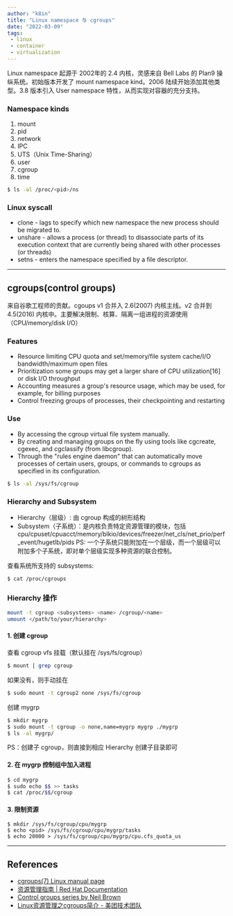 ```yaml
---
author: "k8in"
title: "Linux namespace 与 cgroups"
date: "2022-03-09"
tags: 
 - linux
 - container
 - virtualization
---
```


Linux namespace 起源于 2002年的 2.4 内核，灵感来自 Bell Labs 的 Plan9 操纵系统。初始版本开发了 mount namespace kind。2006 陆续开始添加其他类型。3.8 版本引入 User namespace 特性，从而实现对容器的充分支持。


### Namespace kinds

 1. mount
 2. pid
 3. network
 4. IPC
 5. UTS（Unix Time-Sharing）
 6. user
 7. cgroup
 8. time

``` bash
$ ls -al /proc/<pid>/ns
```

### Linux syscall
- clone -  lags to specify which new namespace the new process should be migrated to.
- unshare - allows a process (or thread) to disassociate parts of its execution context that are currently being shared with other processes (or threads)
- setns - enters the namespace specified by a file descriptor.
_________________________

## cgroups(control groups)

来自谷歌工程师的贡献。cgoups v1 合并入 2.6(2007) 内核主线。v2 合并到 4.5(2016) 内核中。主要解决限制、核算、隔离一组进程的资源使用（CPU/memory/disk I/O）


### Features

- Resource limiting
CPU quota and set/memory/file system cache/I/O bandwidth/maximum open files
- Prioritization
some groups may get a larger share of CPU utilization[16] or disk I/O throughput
- Accounting
measures a group's resource usage, which may be used, for example, for billing purposes
- Control
freezing groups of processes, their checkpointing and restarting

### Use
- By accessing the cgroup virtual file system manually.
- By creating and managing groups on the fly using tools like cgcreate, cgexec, and cgclassify (from libcgroup).
- Through the "rules engine daemon" that can automatically move processes of certain users, groups, or commands to cgroups as specified in its configuration.

``` bash
$ ls -al /sys/fs/cgroup
```

### Hierarchy and Subsystem
- Hierarchy（层级）: 由 cgroup 构成的树形结构
- Subsystem（子系统）：是内核负责特定资源管理的模块，包括 cpu/cpuset/cpuacct/memory/blkio/devices/freezer/net_cls/net_prio/perf_event/hugetlb/pids
PS: 一个子系统只能附加在一个层级，而一个层级可以附加多个子系统，即对单个层级实现多种资源的联合控制。

查看系统所支持的 subsystems:
```bash
$ cat /proc/cgroups
```

### Hierarchy 操作
```bash
mount -t cgroup <subsystems> <name> /cgroup/<name>
umount </path/to/your/hierarchy>
```

#### 1. 创建 cgroup
查看 cgroup vfs 挂载（默认挂在 /sys/fs/cgroup）

``` bash
$ mount | grep cgroup
```
如果没有，则手动挂在
``` bash
$ sudo mount -t cgroup2 none /sys/fs/cgroup
```
创建 mygrp
```bash
$ mkdir mygrp
$ sudo mount -t cgroup -o none,name=mygrp mygrp ./mygrp
$ ls -al mygrp/
```
PS：创建子 cgroup，则直接到相应 Hierarchy 创建子目录即可

#### 2. 在 mygrp 控制组中加入进程
``` bash
$ cd mygrp
$ sudo echo $$ >> tasks
$ cat /proc/$$/cgroup
```

#### 3. 限制资源
```
$ mkdir /sys/fs/cgroup/cpu/mygrp
$ echo <pid> /sys/fs/cgroup/cpu/mygrp/tasks
$ echo 20000 > /sys/fs/cgroup/cpu/mygrp/cpu.cfs_quota_us
```

_____
## References
- [cgroups(7)  Linux manual page](https://man7.org/linux/man-pages/man7/cgroups.7.html)
- [资源管理指南 | Red Hat Documentation](https://docs.redhat.com/zh-cn/documentation/red_hat_enterprise_linux/7/html/resource_management_guide/index)
- [Control groups series by Neil Brown](https://lwn.net/Articles/604609/)
- [Linux资源管理之cgroups简介 - 美团技术团队](https://tech.meituan.com/2015/03/31/cgroups.html)